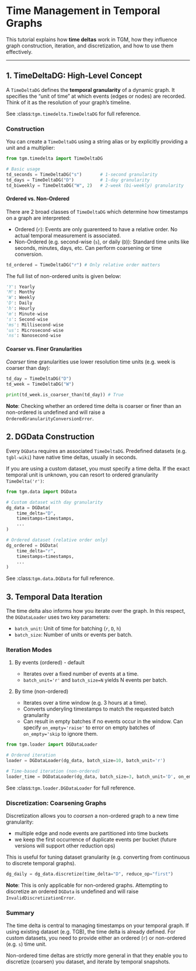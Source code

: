 # Time Management in Temporal Graphs

This tutorial explains how **time deltas** work in TGM, how they influence graph construction, iteration, and discretization, and how to use them effectively.

______________________________________________________________________

## 1. TimeDeltaDG: High-Level Concept

A `TimeDeltaDG` defines the **temporal granularity** of a dynamic graph. It specifies the “unit of time” at which events (edges or nodes) are recorded. Think of it as the resolution of your graph’s timeline.

See :class:`tgm.timedelta.TimeDeltaDG` for full reference.

### Construction

You can create a `TimeDeltaDG` using a string alias or by explicitly providing a unit and a multiplier:

```python
from tgm.timedelta import TimeDeltaDG

# Basic usage
td_seconds = TimeDeltaDG("s")       # 1-second granularity
td_days = TimeDeltaDG("D")          # 1-day granularity
td_biweekly = TimeDeltaDG("W", 2)   # 2-week (bi-weekly) granularity
```

#### Ordered vs. Non-Ordered

There are 2 broad classes of `TimeDeltaDG` which determine how timestamps on a graph are interpreted:

- Ordered (`r`): Events are only guarenteed to have a relative order. No actual temporal measurement is associated.
- Non-Ordered (e.g. second-wise (`s`), or daily (`D`)): Standard time units like seconds, minutes, days, etc. Can perform coarsening or time conversion.

```python
td_ordered = TimeDeltaDG("r") # Only relative order matters
```

The full list of non-ordered units is given below:

```python
'Y': Yearly
'M': Monthy
'W': Weekly
'D': Daily
'h': Hourly
'm': Minute-wise
's': Second-wise
'ms': Millisecond-wise
'us': Microsecond-wise
'ns': Nanosecond-wise
```

#### Coarser vs. Finer Granularities

*Coarser* time granularities use lower resolution time units (e.g. week is coarser than day):

```python
td_day = TimeDeltaDG("D")
td_week = TimeDeltaDG("W")

print(td_week.is_coarser_than(td_day)) # True
```

**Note**: Checking whether an ordered time delta is coarser or finer than an non-ordered is undefined and will raise a `OrderedGranularityConversionError`.

## 2. DGData Construction

Every `DGData` requires an associated `TimeDeltaDG`. Predefined datasets (e.g. `tgbl-wiki`) have native time deltas, usually in seconds.

If you are using a custom dataset, you must specify a time delta. If the exact temporal unit is unknown, you can resort to ordered granularity `TimeDelta('r')`:

```python
from tgm.data import DGData

# Custom dataset with day granularity
dg_data = DGData(
    time_delta="D",
    timestamps=timestamps,
    ...
)

# Ordered dataset (relative order only)
dg_ordered = DGData(
    time_delta="r",
    timestamps=timestamps,
    ...
)
```

See :class:`tgm.data.DGData` for full reference.

## 3. Temporal Data Iteration

The time delta also informs how you iterate over the graph. In this respect, the `DGDataLoader` uses two key parameters:

- `batch_unit`: Unit of time for batching (`r`, `D`, `h`)
- `batch_size`: Number of units or events per batch.

### Iteration Modes

1. By events (ordered) - default

   - Iterates over a fixed number of events at a time.
   - `batch_unit='r'` and `batch_size=N` yields N events per batch.

1. By time (non-ordered)

   - Iterates over a time window (e.g. 3 hours at a time).
   - Converts underyling timestamps to match the requested batch granularity
   - Can result in empty batches if no events occur in the window. Can specify `on_empty='raise'` to error on empty batches of `on_empty='skip` to ignore them.

```python
from tgm.loader import DGDataLoader

# Ordered iteration
loader = DGDataLoader(dg_data, batch_size=10, batch_unit='r')

# Time-based iteration (non-ordered)
loader_time = DGDataLoader(dg_data, batch_size=3, batch_unit='D', on_empty='skip')
```

See :class:`tgm.loader.DGDataLoader` for full reference.

### Discretization: Coarsening Graphs

Discretization allows you to *coarsen* a non-ordered graph to a new time granularity:

- multiple edge and node events are partitioned into time buckets
- we keep the first occurrence of duplicate events per bucket (future versions will support other reduction ops)

This is useful for tuning dataset granularity (e.g. converting from continuous to discrete temporal graphs).

```python
dg_daily = dg_data.discretize(time_delta="D", reduce_op="first")
```

**Note**: This is only applicable for non-ordered graphs. Attempting to discretize an ordered `DGData` is undefined and will raise `InvalidDiscretizationError`.

### Summary

The time delta is central to managing timestamps on your temporal graph. If using existing dataset (e.g. TGB), the time delta is already defined. For custom datasets, you need to provide either an ordered (`r`) or non-ordered (e.g. `s`) time unit.

Non-ordered time deltas are strictly more general in that they enable you to discretize (coarsen) you dataset, and iterate by temporal snapshots.
